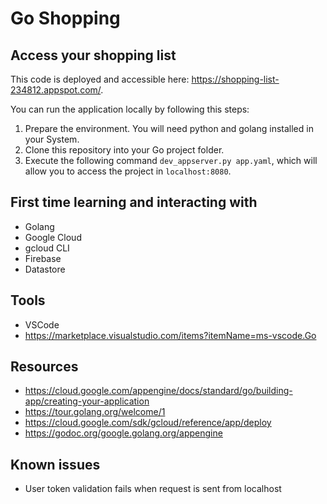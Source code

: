 # Go Shopping

## Access your shopping list
This code is deployed and accessible here: https://shopping-list-234812.appspot.com/.

You can run the application locally by following this steps:
1. Prepare the environment. You will need python and golang installed in your System.
2. Clone this repository into your Go project folder.
3. Execute the following command `dev_appserver.py app.yaml`, which will allow you to access the project in `localhost:8080`.

## First time learning and interacting with
- Golang
- Google Cloud
- gcloud CLI
- Firebase
- Datastore

## Tools
- VSCode
- https://marketplace.visualstudio.com/items?itemName=ms-vscode.Go

## Resources
- https://cloud.google.com/appengine/docs/standard/go/building-app/creating-your-application
- https://tour.golang.org/welcome/1
- https://cloud.google.com/sdk/gcloud/reference/app/deploy
- https://godoc.org/google.golang.org/appengine

## Known issues
- User token validation fails when request is sent from localhost